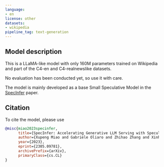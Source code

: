 ```yaml
---
language:
- en
license: other
datasets:
- wikipedia
pipeline_tag: text-generation
---
```

## Model description
This is a LLaMA-like model with only 160M parameters trained on Wikipedia and part of the C4-en and C4-realnewslike datasets. 

No evaluation has been conducted yet, so use it with care.

The model is mainly developed as a base Small Speculative Model in the [SpecInfer](https://arxiv.org/abs/2305.09781) paper.

## Citation
To cite the model, please use
```bibtex
@misc{miao2023specinfer,
      title={SpecInfer: Accelerating Generative LLM Serving with Speculative Inference and Token Tree Verification}, 
      author={Xupeng Miao and Gabriele Oliaro and Zhihao Zhang and Xinhao Cheng and Zeyu Wang and Rae Ying Yee Wong and Zhuoming Chen and Daiyaan Arfeen and Reyna Abhyankar and Zhihao Jia},
      year={2023},
      eprint={2305.09781},
      archivePrefix={arXiv},
      primaryClass={cs.CL}
}
```
